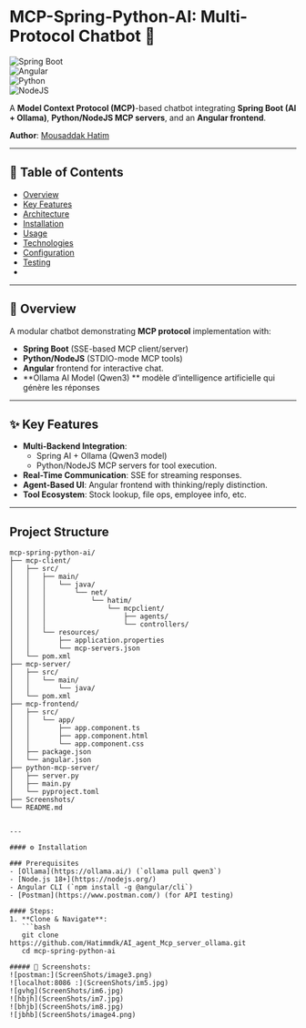 # MCP-Spring-Python-AI: Multi-Protocol Chatbot 🚀  


![Spring Boot](https://img.shields.io/badge/Spring%20Boot-3.x-brightgreen.svg)  
![Angular](https://img.shields.io/badge/Angular-20.x-red.svg)  
![Python](https://img.shields.io/badge/Python-3.x-blue.svg)  
![NodeJS](https://img.shields.io/badge/NodeJS-18+-green.svg)  

A **Model Context Protocol (MCP)**-based chatbot integrating **Spring Boot (AI + Ollama)**, **Python/NodeJS MCP servers**, and an **Angular frontend**.  

**Author**: [Mousaddak Hatim](https://github.com/Hatimmdk/AI_agent_Mcp_server_ollama.git)  

---

## 📌 Table of Contents  
- [Overview](#-overview)  
- [Key Features](#-key-features)  
- [Architecture](#-architecture)  
- [Installation](#-installation)  
- [Usage](#-usage)  
- [Technologies](#-technologies)  
- [Configuration](#-configuration)  
- [Testing](#-testing--debugging)  
-

---

## 🌟 Overview  
A modular chatbot demonstrating **MCP protocol** implementation with:  
- **Spring Boot** (SSE-based MCP client/server)  
- **Python/NodeJS** (STDIO-mode MCP tools)  
- **Angular** frontend for interactive chat.
- **Ollama AI Model (Qwen3) ** modèle d’intelligence artificielle qui génère les réponses

---

## ✨ Key Features  
- **Multi-Backend Integration**:  
  - Spring AI + Ollama (Qwen3 model)  
  - Python/NodeJS MCP servers for tool execution.  
- **Real-Time Communication**: SSE for streaming responses.  
- **Agent-Based UI**: Angular frontend with thinking/reply distinction.  
- **Tool Ecosystem**: Stock lookup, file ops, employee info, etc.  

---

##  Project Structure
```plaintext
mcp-spring-python-ai/
├── mcp-client/
│   ├── src/
│   │   ├── main/
│   │   │   └── java/
│   │   │       └── net/
│   │   │           └── hatim/
│   │   │               └── mcpclient/
│   │   │                   ├── agents/
│   │   │                   └── controllers/
│   │   └── resources/
│   │       ├── application.properties
│   │       └── mcp-servers.json
│   └── pom.xml
├── mcp-server/
│   ├── src/
│   │   └── main/
│   │       └── java/
│   └── pom.xml
├── mcp-frontend/
│   ├── src/
│   │   └── app/
│   │       ├── app.component.ts
│   │       ├── app.component.html
│   │       └── app.component.css
│   ├── package.json
│   └── angular.json
├── python-mcp-server/
│   ├── server.py
│   ├── main.py
│   └── pyproject.toml
├── Screenshots/
└── README.md


---

#### ⚙️ Installation

### Prerequisites
- [Ollama](https://ollama.ai/) (`ollama pull qwen3`)
- [Node.js 18+](https://nodejs.org/)
- Angular CLI (`npm install -g @angular/cli`)
- [Postman](https://www.postman.com/) (for API testing)

#### Steps:
1. **Clone & Navigate**:
   ```bash
   git clone https://github.com/Hatimmdk/AI_agent_Mcp_server_ollama.git 
   cd mcp-spring-python-ai
   
##### 📸 Screenshots:
![postman:](ScreenShots/image3.png)
![localhot:8086 :](ScreenShots/im5.jpg)
![gvhg](ScreenShots/im6.jpg)
![hbjh](ScreenShots/im7.jpg)
![bhjb](ScreenShots/im8.jpg)
![jbhb](ScreenShots/image4.png)



